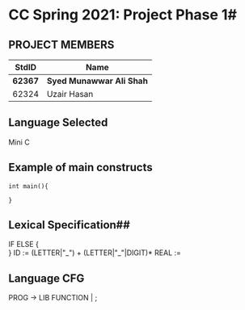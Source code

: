 # CC Spring 2021: Project Phase 1#
## PROJECT MEMBERS ##
StdID | Name
------------ | -------------
**62367** | **Syed Munawwar Ali Shah** 
62324 | Uzair Hasan

## Language Selected ##

Mini C 

## Example of main constructs ##
```
int main(){

}
```

## Lexical Specification##
IF
ELSE
{    
}
ID := (LETTER|"\_") + (LETTER|"\_"|DIGIT)*
REAL :=

## Language CFG ##
PROG -> LIB FUNCTION | ;
